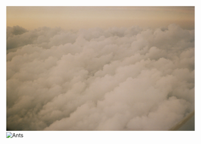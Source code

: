 

<!-- this is my gh status -->
<!-- [![Github stats](https://github-readme-stats.vercel.app/api?username=taylulz)](https://github.com/taylulz) -->


<img copyright="cc-by 2019 taylulz github.com/taylulz" src='img/clouds.JPG' alt='ariel view of fluffy, golden cloud tops'>
<img copyright="cc-by 2015 Ibrahim Diallo idiallo.com/photography" src="http://cdn.idiallo.com/photo/36/ants.jpg" alt="Ants" />

